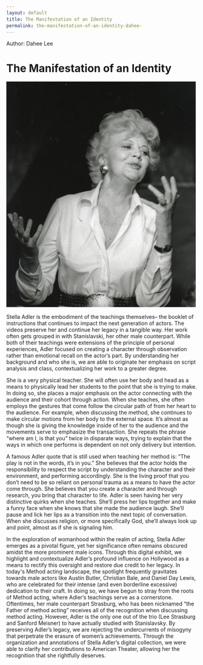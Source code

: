 ```yaml
---
layout: default
title: The Manifestation of an Identity 
permalink: the-manifestation-of-an-identity-dahee-
---
```

<!-- Add an essay or interpretive material below this line,
using HTML or markdown.  Do not modify this file above this line -->
Author: Dahee Lee 

# The Manifestation of an Identity 

<html lang="en">
<head>
    <meta charset="UTF-8">
    <meta name="viewport" content="width=device-width, initial-scale=1.0">
</head>
<body>
    <img src="https://github.com/annotatingadler/adler-project/blob/gh-pages/Screen%20Shot%202024-05-08%20at%2012.12.35%20PM.png?raw=true" alt="Screenshot of Adler Project" width="500">
</body>
</html>

Stella Adler is the embodiment of the teachings themselves– the booklet of instructions that continues to impact the next generation of actors. The videos preserve her and continue her legacy in a tangible way. Her work often gets grouped in with Stanislavski, her other male counterpart. While both of their teachings were extensions of the principle of personal experiences, Adler focused on creating a character through observation rather than emotional recall on the actor’s part. By understanding her background and who she is, we are able to originate her emphasis on script analysis and class, contextualizing her work to a greater degree. 

She is a very physical teacher. She will often use her body and head as a means to physically lead her students to the point that she is trying to make. In doing so, she places a major emphasis on the actor connecting with the audience and their cohort through action. When she teaches, she often employs the gestures that come follow the circular path of from her heart to the audience. For example, when discussing the method, she continues to make circular motions from her body to the external space. It’s almost as though she is giving the knowledge inside of her to the audience and the movements serve to emphasize the transaction. She repeats the phrase “where am I, is that you” twice in disparate ways, trying to explain that the ways in which one performs is dependent on not only delivery but intention. 

A famous Adler quote that is still used when teaching her method is: “The play is not in the words, it’s in you.” She believes that the actor holds the responsibility to respect the script by understanding the character and their environment, and performing accordingly. She is the living proof that you don’t need to be so reliant on personal trauma as a means to have the actor come through. She believes that you create a character and through research, you bring that character to life. Adler is seen having her very distinctive quirks when she teaches. She’ll press her lips together and make a funny face when she knows that she made the audience laugh. She’ll pause and lick her lips as a transition into the next topic of conversation. When she discusses religion, or more specifically God, she’ll always look up and point, almost as if she is signaling him. 

In the exploration of womanhood within the realm of acting, Stella Adler emerges as a pivotal figure, yet her significance often remains obscured amidst the more prominent male icons. Through this digital exhibit, we highlight and contextualize Adler’s profound influence on Hollywood as a means to rectify this oversight and restore due credit to her legacy. In today's Method acting landscape, the spotlight frequently gravitates towards male actors like Austin Butler, Christian Bale, and Daniel Day Lewis, who are celebrated for their intense (and even borderline excessive) dedication to their craft. In doing so, we have begun to stray from the roots of Method acting, where Adler’s teachings serve as a cornerstone. Oftentimes, her male counterpart Strasburg, who has been nicknamed “the Father of method acting” receives all of the recognition when discussing method acting. However, Adler is the only one out of the trio (Lee Strasburg and Sanford Meisner) to have actually studied with Stanislavsky. By preserving Adler’s legacy, we are rejecting the undercurrents of misogyny that perpetrate the erasure of women’s achievements. Through the organization and annotations of Stella Adler’s digital collection, we were able to clarify her contributions to American Theater, allowing her the recognition that she rightfully deserves.
